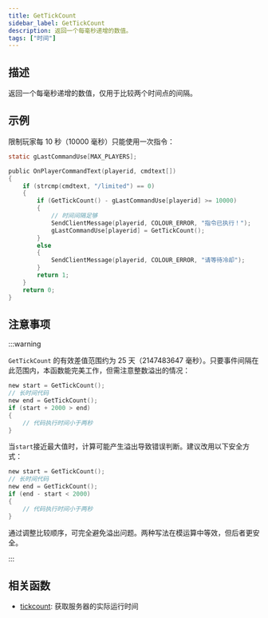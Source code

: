 ```yaml
---
title: GetTickCount
sidebar_label: GetTickCount
description: 返回一个每毫秒递增的数值。
tags: ["时间"]
---
```


## 描述

返回一个每毫秒递增的数值，仅用于比较两个时间点的间隔。

## 示例

限制玩家每 10 秒（10000 毫秒）只能使用一次指令：

```c
static gLastCommandUse[MAX_PLAYERS];

public OnPlayerCommandText(playerid, cmdtext[])
{
    if (strcmp(cmdtext, "/limited") == 0)
    {
        if (GetTickCount() - gLastCommandUse[playerid] >= 10000)
        {
            // 时间间隔足够
            SendClientMessage(playerid, COLOUR_ERROR, "指令已执行！");
            gLastCommandUse[playerid] = GetTickCount();
        }
        else
        {
            SendClientMessage(playerid, COLOUR_ERROR, "请等待冷却");
        }
        return 1;
    }
    return 0;
}
```

## 注意事项

:::warning

`GetTickCount` 的有效差值范围约为 25 天（2147483647 毫秒）。只要事件间隔在此范围内，本函数能完美工作，但需注意整数溢出的情况：

```c
new start = GetTickCount();
// 长时间代码
new end = GetTickCount();
if (start + 2000 > end)
{
    // 代码执行时间小于两秒
}
```

当`start`接近最大值时，计算可能产生溢出导致错误判断。建议改用以下安全方式：

```c
new start = GetTickCount();
// 长时间代码
new end = GetTickCount();
if (end - start < 2000)
{
    // 代码执行时间小于两秒
}
```

通过调整比较顺序，可完全避免溢出问题。两种写法在模运算中等效，但后者更安全。

:::

## 相关函数

- [tickcount](tickcount): 获取服务器的实际运行时间
